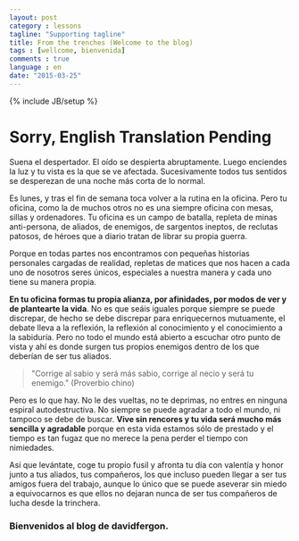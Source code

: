 ```yaml
---
layout: post
category : lessons
tagline: "Supporting tagline"
title: From the trenches (Welcome to the blog)
tags : [wellcome, bienvenida]
comments : true
language : en
date: "2015-03-25"
---
```

{% include JB/setup %}

# Sorry, English Translation Pending

Suena el despertador. El oído se despierta abruptamente. Luego enciendes la luz y tu vista es la que se ve afectada. Sucesivamente todos tus sentidos se desperezan de una noche más corta de lo normal.

Es lunes, y tras el fin de semana toca volver a la rutina en la oficina. Pero tu oficina, como la de muchos otros no es una siempre oficina con mesas, sillas y ordenadores. Tu oficina es un campo de batalla, repleta de minas anti-persona, de aliados, de enemigos, de sargentos ineptos, de reclutas patosos, de héroes que a diario tratan de librar su propia guerra.

Porque en todas partes nos encontramos con pequeñas historias personales cargadas de realidad, repletas de matices que nos hacen a cada uno de nosotros seres únicos, especiales a nuestra manera y cada uno tiene su manera propia.

**En tu oficina formas tu propia alianza, por afinidades, por modos de ver y de plantearte la vida**. No es que seáis iguales porque siempre se puede discrepar, de hecho se debe discrepar para enriquecernos mutuamente, el debate lleva a la reflexión, la reflexión al conocimiento y el conocimiento a la sabiduría. Pero no todo el mundo está abierto a escuchar otro punto de vista y ahí es donde surgen tus propios enemigos dentro de los que deberían de ser tus aliados.

> "Corrige al sabio y será más sabio, corrige al necio y será tu enemigo." (Proverbio chino)

Pero es lo que hay. No le des vueltas, no te deprimas, no entres en ninguna espiral autodestructiva. No siempre se puede agradar a todo el mundo, ni tampoco se debe de buscar. **Vive sin rencores y tu vida será mucho más sencilla y agradable** porque en esta vida estamos sólo de prestado y el tiempo es tan fugaz que no merece la pena perder el tiempo con nimiedades.

Así que levántate, coge tu propio fusil y afronta tu día con valentía y honor junto a tus aliados, tus compañeros, los que incluso pueden llegar a ser tus amigos fuera del trabajo, aunque lo único que se puede aseverar sin miedo a equivocarnos es que ellos no dejaran nunca de ser tus compañeros de lucha desde la trinchera.

### Bienvenidos al blog de davidfergon.
